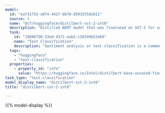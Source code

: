 ```yaml
---
model:
  id: "eaf31752-a074-441f-8b70-d593255d2811"
  source: 1
  name: "@cf/huggingface/distilbert-sst-2-int8"
  description: "Distilled BERT model that was finetuned on SST-2 for sentiment classification"
  task:
    id: "19606750-23ed-4371-aab2-c20349b53a60"
    name: "Text Classification"
    description: "Sentiment analysis or text classification is a common NLP task that classifies a text input into labels or classes."
  tags:
    - "huggingface"
    - "text-classification"
  properties:
    - property_id: "info"
      value: "https://huggingface.co/Intel/distilbert-base-uncased-finetuned-sst-2-english-int8-static"
task_type: "text-classification"
model_display_name: "distilbert-sst-2-int8"
title: "distilbert-sst-2-int8"

---
```


{{% model-display %}}